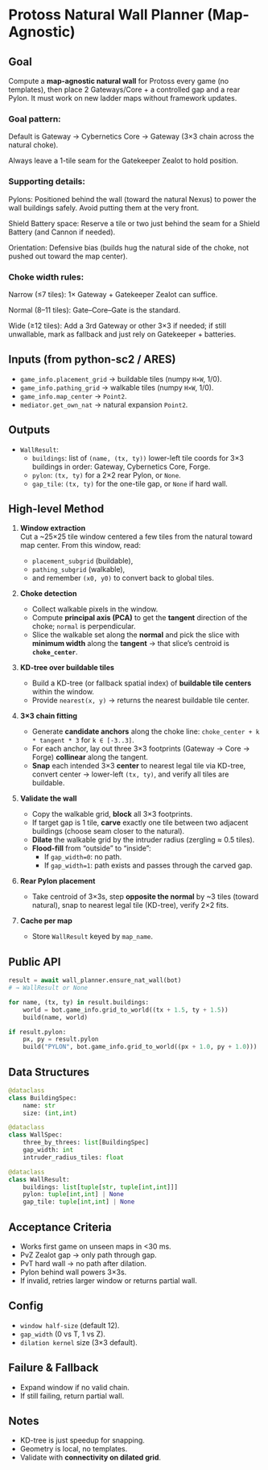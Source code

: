 # Protoss Natural Wall Planner (Map-Agnostic)

## Goal
Compute a **map-agnostic natural wall** for Protoss every game (no templates), then place 2 Gateways/Core + a controlled gap and a rear Pylon. It must work on new ladder maps without framework updates.

### Goal pattern:

Default is Gateway → Cybernetics Core → Gateway (3×3 chain across the natural choke).

Always leave a 1-tile seam for the Gatekeeper Zealot to hold position.

### Supporting details:

Pylons: Positioned behind the wall (toward the natural Nexus) to power the wall buildings safely. Avoid putting them at the very front.

Shield Battery space: Reserve a tile or two just behind the seam for a Shield Battery (and Cannon if needed).

Orientation: Defensive bias (builds hug the natural side of the choke, not pushed out toward the map center).

### Choke width rules:

Narrow (≤7 tiles): 1× Gateway + Gatekeeper Zealot can suffice.

Normal (8–11 tiles): Gate–Core–Gate is the standard.

Wide (≥12 tiles): Add a 3rd Gateway or other 3×3 if needed; if still unwallable, mark as fallback and just rely on Gatekeeper + batteries.

## Inputs (from python-sc2 / ARES)
- `game_info.placement_grid` → buildable tiles (numpy `H×W`, 1/0).
- `game_info.pathing_grid`   → walkable tiles (numpy `H×W`, 1/0).
- `game_info.map_center`     → `Point2`.
- `mediator.get_own_nat`     → natural expansion `Point2`.

## Outputs
- `WallResult`:
  - `buildings`: list of `(name, (tx, ty))` lower-left tile coords for 3×3 buildings in order: Gateway, Cybernetics Core, Forge.
  - `pylon`: `(tx, ty)` for a 2×2 rear Pylon, or `None`.
  - `gap_tile`: `(tx, ty)` for the one-tile gap, or `None` if hard wall.

## High-level Method
1. **Window extraction**  
   Cut a ~25×25 tile window centered a few tiles from the natural toward map center. From this window, read:
   - `placement_subgrid` (buildable),
   - `pathing_subgrid` (walkable),
   - and remember `(x0, y0)` to convert back to global tiles.

2. **Choke detection**
   - Collect walkable pixels in the window.
   - Compute **principal axis (PCA)** to get the **tangent** direction of the choke; `normal` is perpendicular.
   - Slice the walkable set along the **normal** and pick the slice with **minimum width** along the **tangent** → that slice’s centroid is **`choke_center`**.

3. **KD-tree over buildable tiles**
   - Build a KD-tree (or fallback spatial index) of **buildable tile centers** within the window.
   - Provide `nearest(x, y)` → returns the nearest buildable tile center.

4. **3×3 chain fitting**
   - Generate **candidate anchors** along the choke line: `choke_center + k * tangent * 3` for `k ∈ [-3..3]`.
   - For each anchor, lay out three 3×3 footprints (Gateway → Core → Forge) **collinear** along the tangent.
   - **Snap** each intended 3×3 **center** to nearest legal tile via KD-tree, convert center → lower-left `(tx, ty)`, and verify all tiles are buildable.

5. **Validate the wall**
   - Copy the walkable grid, **block** all 3×3 footprints.
   - If target gap is 1 tile, **carve** exactly one tile between two adjacent buildings (choose seam closer to the natural).
   - **Dilate** the walkable grid by the intruder radius (zergling ≈ 0.5 tiles).
   - **Flood-fill** from “outside” to “inside”:
     - If `gap_width=0`: no path.
     - If `gap_width=1`: path exists and passes through the carved gap.

6. **Rear Pylon placement**
   - Take centroid of 3×3s, step **opposite the normal** by ~3 tiles (toward natural), snap to nearest legal tile (KD-tree), verify 2×2 fits.

7. **Cache per map**
   - Store `WallResult` keyed by `map_name`.

## Public API
```python
result = await wall_planner.ensure_nat_wall(bot)
# → WallResult or None

for name, (tx, ty) in result.buildings:
    world = bot.game_info.grid_to_world((tx + 1.5, ty + 1.5))
    build(name, world)

if result.pylon:
    px, py = result.pylon
    build("PYLON", bot.game_info.grid_to_world((px + 1.0, py + 1.0)))
```

## Data Structures
```python
@dataclass
class BuildingSpec:
    name: str
    size: (int,int)

@dataclass
class WallSpec:
    three_by_threes: list[BuildingSpec]
    gap_width: int
    intruder_radius_tiles: float

@dataclass
class WallResult:
    buildings: list[tuple[str, tuple[int,int]]]
    pylon: tuple[int,int] | None
    gap_tile: tuple[int,int] | None
```

## Acceptance Criteria
- Works first game on unseen maps in <30 ms.
- PvZ Zealot gap → only path through gap.
- PvT hard wall → no path after dilation.
- Pylon behind wall powers 3×3s.
- If invalid, retries larger window or returns partial wall.

## Config
- `window half-size` (default 12).
- `gap_width` (0 vs T, 1 vs Z).
- `dilation kernel` size (3×3 default).

## Failure & Fallback
- Expand window if no valid chain.
- If still failing, return partial wall.

## Notes
- KD-tree is just speedup for snapping.
- Geometry is local, no templates.
- Validate with **connectivity on dilated grid**.
